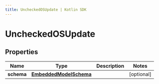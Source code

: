```yaml
---
title: UncheckedOSUpdate | Kotlin SDK
---
```




# UncheckedOSUpdate

## Properties
Name | Type | Description | Notes
------------ | ------------- | ------------- | -------------
**schema** | [**EmbeddedModelSchema**](EmbeddedModelSchema) |  |  [optional]




